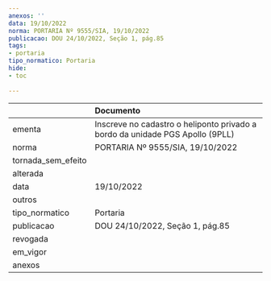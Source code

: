 ```yaml
---
anexos: ''
data: 19/10/2022
norma: PORTARIA Nº 9555/SIA, 19/10/2022
publicacao: DOU 24/10/2022, Seção 1, pág.85
tags:
- portaria
tipo_normatico: Portaria
hide: 
- toc 
 
---
```


|                    | Documento                                                                     |
|:-------------------|:------------------------------------------------------------------------------|
| ementa             | Inscreve no cadastro o heliponto privado a bordo da unidade PGS Apollo (9PLL) |
| norma              | PORTARIA Nº 9555/SIA, 19/10/2022                                              |
| tornada_sem_efeito |                                                                               |
| alterada           |                                                                               |
| data               | 19/10/2022                                                                    |
| outros             |                                                                               |
| tipo_normatico     | Portaria                                                                      |
| publicacao         | DOU 24/10/2022, Seção 1, pág.85                                               |
| revogada           |                                                                               |
| em_vigor           |                                                                               |
| anexos             |                                                                               |